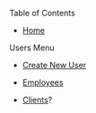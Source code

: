 Table of Contents

*   [Home](/help/home)

Users Menu

 * [Create New User](/help/users_create_new)

 * [Employees](/help/users_employees)

 * [Clients](/help/users_clients)?